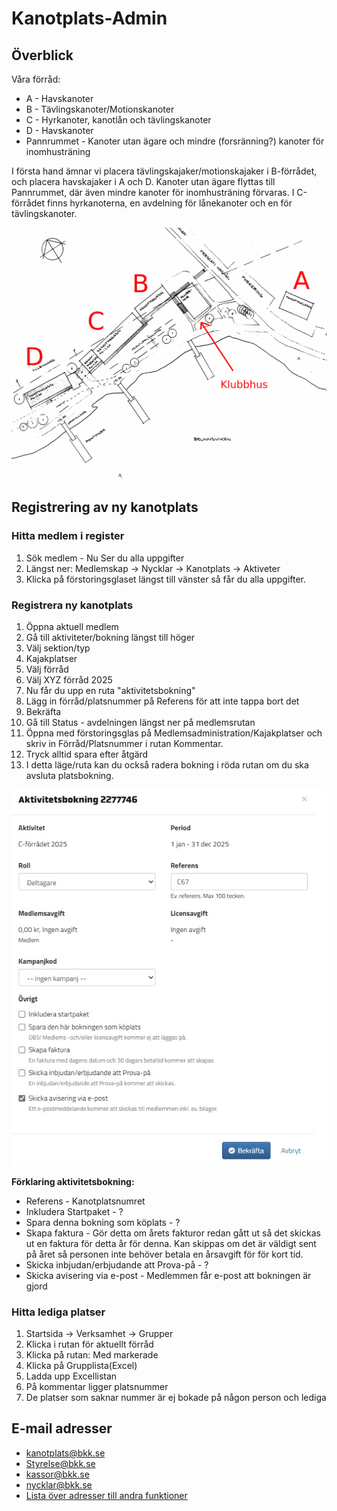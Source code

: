 # Kanotplats-Admin

## Överblick
Våra förråd:
- A - Havskanoter
- B - Tävlingskanoter/Motionskanoter
- C - Hyrkanoter, kanotlån och tävlingskanoter
- D - Havskanoter
- Pannrummet - Kanoter utan ägare och mindre (forsränning?) kanoter för inomhusträning
  
I första hand ämnar vi placera tävlingskajaker/motionskajaker i B-förrådet, och placera havskajaker i A och D. Kanoter utan ägare flyttas till Pannrummet, där även mindre kanoter för inomhusträning förvaras.
I C-förrådet finns hyrkanoterna, en avdelning för lånekanoter och en för tävlingskanoter.

![Förråd](/Bilder/Kanotplatser.jpg)
  
## Registrering av ny kanotplats
### Hitta medlem i register
1. Sök medlem - Nu Ser du alla uppgifter
2. Längst ner: Medlemskap -> Nycklar -> Kanotplats -> Aktiveter
3. Klicka på förstoringsglaset längst till vänster så får du alla uppgifter.
### Registrera ny kanotplats
1. Öppna aktuell medlem
2. Gå till aktiviteter/bokning längst till höger
3. Välj sektion/typ
4. Kajakplatser
5. Välj förråd
6. Välj XYZ förråd 2025
7. Nu får du upp en ruta "aktivitetsbokning"
8. Lägg in förråd/platsnummer på Referens för att inte tappa bort det
9. Bekräfta
10. Gå till Status - avdelningen längst ner på medlemsrutan
11. Öppna med förstoringsglas på Medlemsadministration/Kajakplatser och skriv in Förråd/Platsnummer i rutan Kommentar.
12. Tryck alltid spara efter åtgärd
13. I detta läge/ruta kan du också radera bokning i röda rutan om du ska avsluta platsbokning.

![Förråd](/Bilder/Aktivitetsbokning.jpg)

**Förklaring aktivitetsbokning:**
- Referens - Kanotplatsnumret
- Inkludera Startpaket - ?
- Spara denna bokning som köplats - ?
- Skapa faktura - Gör detta om årets fakturor redan gått ut så det skickas ut en faktura för detta år för denna. Kan skippas om det är väldigt sent på året så personen inte behöver betala en årsavgift för för kort tid.
- Skicka inbjudan/erbjudande att Prova-på - ?
- Skicka avisering via e-post - Medlemmen får e-post att bokningen är gjord

### Hitta lediga platser
1. Startsida -> Verksamhet -> Grupper
2. Klicka i rutan för aktuellt förråd
3. Klicka på rutan: Med markerade
4. Klicka på Grupplista(Excel)
5. Ladda upp Excellistan
6. På kommentar ligger platsnummer
7. De platser som saknar nummer är ej bokade på någon person och lediga


## E-mail adresser
- kanotplats@bkk.se
- Styrelse@bkk.se
- kassor@bkk.se
- nycklar@bkk.se
- [Lista över adresser till andra funktioner](https://www.bkk.se/klubbinfo/styrelse-funktionarer/)
